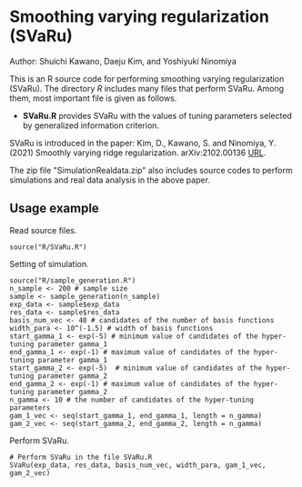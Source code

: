 # Smoothing varying regularization (SVaRu)
Author: Shuichi Kawano, Daeju Kim, and Yoshiyuki Ninomiya

This is an R source code for performing smoothing varying regularization (SVaRu). The directory *R* includes many files that perform SVaRu. Among them, most important file is given as follows.
- **SVaRu.R** provides SVaRu with the values of tuning parameters selected by generalized information criterion. 

SVaRu is introduced in the paper:
Kim, D., Kawano, S. and Ninomiya, Y. (2021) Smoothly varying ridge regularization. arXiv:2102.00136 [URL](https://arxiv.org/abs/2102.00136).

The zip file "SimulationRealdata.zip" also includes source codes to perform simulations and real data analysis in the above paper. 

## Usage example
Read source files.
```
source("R/SVaRu.R")
```

Setting of simulation.
```
source("R/sample_generation.R")
n_sample <- 200 # sample size
sample <- sample_generation(n_sample)
exp_data <- sample$exp_data
res_data <- sample$res_data
basis_num_vec <- 40 # candidates of the number of basis functions
width_para <- 10^(-1.5) # width of basis functions
start_gamma_1 <- exp(-5) # minimum value of candidates of the hyper-tuning parameter gamma_1
end_gamma_1 <- exp(-1) # maximum value of candidates of the hyper-tuning parameter gamma_1
start_gamma_2 <- exp(-5)  # minimum value of candidates of the hyper-tuning parameter gamma_2
end_gamma_2 <- exp(-1) # maximum value of candidates of the hyper-tuning parameter gamma_2
n_gamma <- 10 # the number of candidates of the hyper-tuning parameters
gam_1_vec <- seq(start_gamma_1, end_gamma_1, length = n_gamma)
gam_2_vec <- seq(start_gamma_2, end_gamma_2, length = n_gamma)
```

Perform SVaRu.
```
# Perform SVaRu in the file SVaRu.R
SVaRu(exp_data, res_data, basis_num_vec, width_para, gam_1_vec, gam_2_vec)
```
